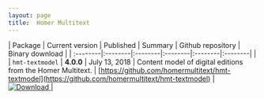 ```yaml
---
layout: page
title:  Homer Multitext
---
```



| Package | Current version | Published | Summary | Github repository | Binary download |
| :--------|:--------|:--------|:--------|:--------|:--------| |
| `hmt-textmodel` | **4.0.0** | July 13, 2018 | Content model of digital editions from the Homer Multitext. | [https://github.com/homermultitext/hmt-textmodel](https://github.com/homermultitext/hmt-textmodel) | [ ![Download](https://api.bintray.com/packages/neelsmith/maven/hmt-textmodel/images/download.svg) ](https://bintray.com/neelsmith/maven/hmt-textmodel/_latestVersion) |

